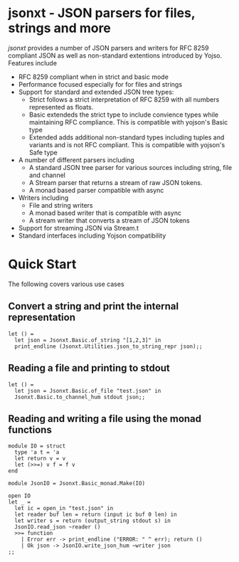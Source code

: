 # jsonxt - JSON parsers for files, strings and more

*jsonxt* provides a number of JSON parsers and writers for
RFC 8259 compliant JSON as well as non-standard extentions
introduced by Yojso.  Features include

* RFC 8259 compliant when in strict and basic mode
* Performance focused especially for for files and strings
* Support for standard and extended JSON tree types:
  * Strict follows a strict interpretation of RFC 8259 with all
    numbers represented as floats.
  * Basic extendeds the strict type to include convience types while maintaining
    RFC compliance.  This is compatible with yojson's Basic type
  * Extended adds additional non-standard types including tuples and variants
    and is not RFC compliant. This is compatible with yojson's Safe type
* A number of different parsers including
  * A standard JSON tree parser for various sources including string, file and channel
  * A Stream parser that returns a stream of raw JSON tokens.
  * A monad based parser compatible with async
* Writers including
  * File and string writers
  * A monad based writer that is compatible with async
  * A stream writer that converts a stream of JSON tokens
* Support for streaming JSON via Stream.t
* Standard interfaces including Yojson compatibility

# Quick Start
The following covers various use cases

## Convert a string and print the internal representation
```
let () =
  let json = Jsonxt.Basic.of_string "[1,2,3]" in
  print_endline (Jsonxt.Utilities.json_to_string_repr json);;
```

## Reading a file and printing to stdout
```
let () = 
  let json = Jsonxt.Basic.of_file "test.json" in
  Jsonxt.Basic.to_channel_hum stdout json;;
```

## Reading and writing a file using the monad functions
```
module IO = struct
  type 'a t = 'a
  let return v = v
  let (>>=) v f = f v
end

module JsonIO = Jsonxt.Basic_monad.Make(IO)

open IO
let _ =
  let ic = open_in "test.json" in
  let reader buf len = return (input ic buf 0 len) in
  let writer s = return (output_string stdout s) in
  JsonIO.read_json ~reader ()
  >>= function
    | Error err -> print_endline ("ERROR: " ^ err); return ()
    | Ok json -> JsonIO.write_json_hum ~writer json
;;
```
